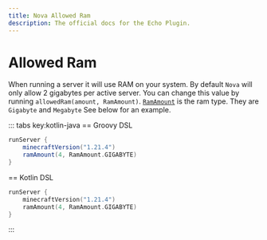 ```yaml
---
title: Nova Allowed Ram
description: The official docs for the Echo Plugin.
---
```


# Allowed Ram
When running a server it will use RAM on your system. By default `Nova` will only allow 2 gigabytes per active server. 
You can change this value by running `allowedRam(amount, RamAmount)`. [`RamAmount`](https://github.com/UndefinedCreations/Nova/blob/master/plugin/nova/src/main/kotlin/com/undefinedcreations/nova/RamAmount.kt) is the ram type. They are `Gigabyte` and `Megabyte`
See below for an example.

::: tabs key:kotlin-java
== Groovy DSL
```groovy 
runServer {
    minecraftVersion("1.21.4")
    ramAmount(4, RamAmount.GIGABYTE)
}
```
== Kotlin DSL
```kotlin
runServer {
    minecraftVersion("1.21.4")
    ramAmount(4, RamAmount.GIGABYTE)
}
```
:::